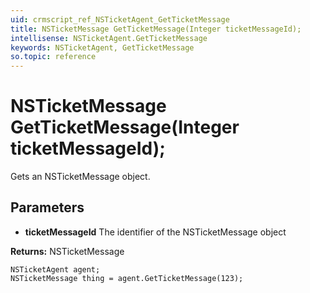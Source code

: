 ```yaml
---
uid: crmscript_ref_NSTicketAgent_GetTicketMessage
title: NSTicketMessage GetTicketMessage(Integer ticketMessageId);
intellisense: NSTicketAgent.GetTicketMessage
keywords: NSTicketAgent, GetTicketMessage
so.topic: reference
---
```


# NSTicketMessage GetTicketMessage(Integer ticketMessageId);

Gets an NSTicketMessage object.

## Parameters

* **ticketMessageId** The identifier of the NSTicketMessage object

**Returns:** NSTicketMessage

```crmscript
NSTicketAgent agent;
NSTicketMessage thing = agent.GetTicketMessage(123);
```

